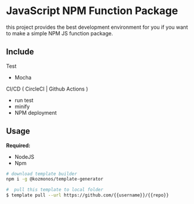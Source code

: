 # JavaScript NPM Function Package

this project provides the best development environment for you if you want to make a simple NPM JS function package.

## Include

Test
- Mocha

CI/CD ( CircleCI | Github Actions )
- run test
- minify
- NPM deployment

## Usage

**Required:**
 - NodeJS
 - Npm

```bash
# download template builder
npm i -g @kozmonos/template-generator

#  pull this template to local folder
$ template pull --url https://github.com/{{username}}/{{repo}}
```